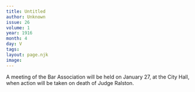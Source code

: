 ```yaml
---
title: Untitled
author: Unknown
issue: 26
volume: 1
year: 1916
month: 4
day: V
tags:
layout: page.njk
image:
---
```

A meeting of the Bar Association will be held on January 27, at the City Hall, when action will be taken on death of Judge Ralston.

